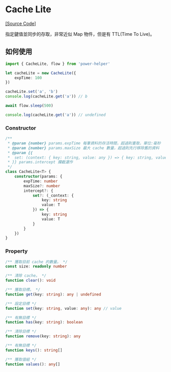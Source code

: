 # Cache Lite

[[Source Code]](https://github.com/KHC-ZhiHao/PowerHelper/blob/master/lib/modules/cache-lite.ts)

指定鍵值並同步的存取，非常近似 Map 物件，但是有 TTL(Time To Live)。

## 如何使用

```ts
import { CacheLite, flow } from 'power-helper'

let cacheLite = new CacheLite({
    expTime: 100
})

cacheLite.set('a', 'b')
console.log(cacheLite.get('a')) // b

await flow.sleep(500)

console.log(cacheLite.get('a')) // undefined
```

### Constructor

```ts
/**
 * @param {number} params.expTime 每筆資料的存活時間，超過則重取，單位:毫秒
 * @param {number} params.maxSize 最大 cache 數量，超過則先行移除舊的資料
 * @param {{
 *  set: (context: { key: string, value: any }) => { key: string, value: any }
 * }} params.intercept 攔截運作
 */
class CacheLite<T> {
    constructor(params: {
        expTime: number
        maxSize?: number
        intercept?: {
            set?: (_context: {
                key: string
                value: T
            }) => {
                key: string
                value: T
            }
        }
    })
}
```

### Property

```ts
/** 獲取目前 cache 的數量。 */
const size: readonly number

/** 清除 cache。 */
function clear(): void

/** 獲取目標。 */
function get(key: string): any | undefined

/** 設定目標 */
function set(key: string, value: any): any // value

/** 有無目標 */
function has(key: string): boolean

/** 清除目標 */
function remove(key: string): any

/** 有無目標 */
function keys(): string[]

/** 獲取值組 */
function values(): any[]
```
